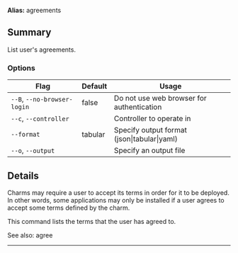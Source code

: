 **Alias:** agreements

## Summary
List user's agreements.

### Options
| Flag | Default | Usage |
| --- | --- | --- |
| `--B`, `--no-browser-login` | false | Do not use web browser for authentication |
| `--c`, `--controller` |  | Controller to operate in |
| `--format` | tabular | Specify output format (json&#x7c;tabular&#x7c;yaml) |
| `--o`, `--output` |  | Specify an output file |

## Details

Charms may require a user to accept its terms in order for it to be deployed.
In other words, some applications may only be installed if a user agrees to 
accept some terms defined by the charm. 

This command lists the terms that the user has agreed to.

See also:
    agree



---

